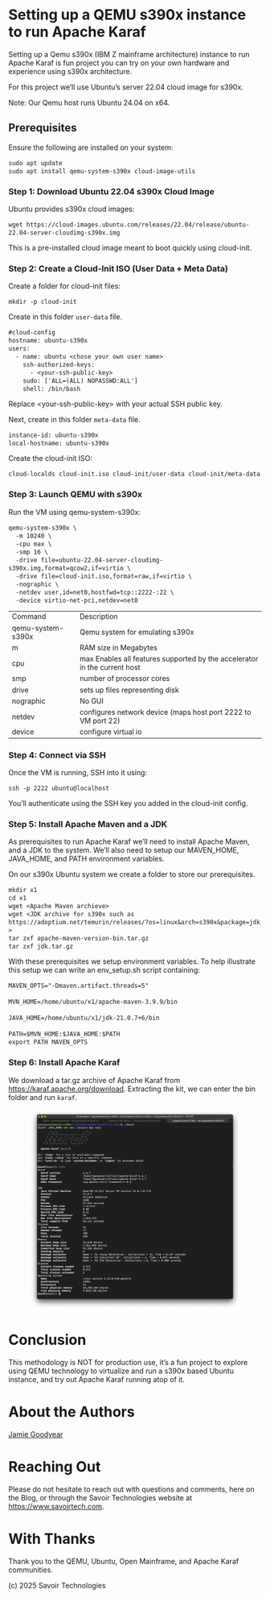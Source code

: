 # Setting up a QEMU s390x instance to run Apache Karaf

Setting up a Qemu s390x (IBM Z mainframe architecture) instance to run
Apache Karaf is fun project you can try on your own hardware and
experience using s390x architecture.

For this project we’ll use Ubuntu’s server 22.04 cloud image for s390x.

Note: Our Qemu host runs Ubuntu 24.04 on x64.

## Prerequisites

Ensure the following are installed on your system:

    sudo apt update
    sudo apt install qemu-system-s390x cloud-image-utils

### Step 1: Download Ubuntu 22.04 s390x Cloud Image

Ubuntu provides s390x cloud images:

    wget https://cloud-images.ubuntu.com/releases/22.04/release/ubuntu-22.04-server-cloudimg-s390x.img

This is a pre-installed cloud image meant to boot quickly using
cloud-init.

### Step 2: Create a Cloud-Init ISO (User Data + Meta Data)

Create a folder for cloud-init files:

    mkdir -p cloud-init

Create in this folder `user-data` file.

    #cloud-config
    hostname: ubuntu-s390x
    users:
      - name: ubuntu <chose your own user name>
        ssh-authorized-keys:
          - <your-ssh-public-key>
        sudo: ['ALL=(ALL) NOPASSWD:ALL']
        shell: /bin/bash

Replace \<your-ssh-public-key\> with your actual SSH public key.

Next, create in this folder `meta-data` file.

    instance-id: ubuntu-s390x
    local-hostname: ubuntu-s390x

Create the cloud-init ISO:

    cloud-localds cloud-init.iso cloud-init/user-data cloud-init/meta-data

### Step 3: Launch QEMU with s390x

Run the VM using qemu-system-s390x:

    qemu-system-s390x \
      -m 10240 \
      -cpu max \
      -smp 16 \
      -drive file=ubuntu-22.04-server-cloudimg-s390x.img,format=qcow2,if=virtio \
      -drive file=cloud-init.iso,format=raw,if=virtio \
      -nographic \
      -netdev user,id=net0,hostfwd=tcp::2222-:22 \
      -device virtio-net-pci,netdev=net0

|  |  |
|----|----|
| Command | Description |
| qemu-system-s390x | Qemu system for emulating s390x |
| m | RAM size in Megabytes |
| cpu | max Enables all features supported by the accelerator in the current host |
| smp | number of processor cores |
| drive | sets up files representing disk |
| nographic | No GUI |
| netdev | configures network device (maps host port 2222 to VM port 22) |
| device | configure virtual io |

### Step 4: Connect via SSH

Once the VM is running, SSH into it using:

    ssh -p 2222 ubuntu@localhost

You’ll authenticate using the SSH key you added in the cloud-init
config.

### Step 5: Install Apache Maven and a JDK

As prerequisites to run Apache Karaf we’ll need to install Apache Maven,
and a JDK to the system. We’ll also need to setup our MAVEN_HOME,
JAVA_HOME, and PATH environment variables.

On our s390x Ubuntu system we create a folder to store our
prerequisites.

    mkdir x1
    cd x1
    wget <Apache Maven archieve>
    wget <JDK archive for s390x such as https://adoptium.net/temurin/releases/?os=linux&arch=s390x&package=jdk >
    tar zxf apache-maven-version-bin.tar.gz
    tar zxf jdk.tar.gz

With these prerequisites we setup environment variables. To help
illustrate this setup we can write an env_setup.sh script containing:

    MAVEN_OPTS="-Dmaven.artifact.threads=5"

    MVN_HOME=/home/ubuntu/x1/apache-maven-3.9.9/bin

    JAVA_HOME=/home/ubuntu/x1/jdk-21.0.7+6/bin

    PATH=$MVN_HOME:$JAVA_HOME:$PATH
    export PATH MAVEN_OPTS

### Step 6: Install Apache Karaf

We download a tar.gz archive of Apache Karaf from
<https://karaf.apache.org/download>. Extracting the kit, we can enter
the bin folder and run `karaf`.

<figure>
<img src="./assets/images/Karaf-s390x.png" alt="Karaf-s390x" />
</figure>

# Conclusion

This methodology is NOT for production use, it’s a fun project to
explore using QEMU technology to virtualize and run a s390x based Ubuntu
instance, and try out Apache Karaf running atop of it.

# About the Authors

[Jamie
Goodyear](https://github.com/savoirtech/blogs/blob/main/authors/JamieGoodyear.md)

# Reaching Out

Please do not hesitate to reach out with questions and comments, here on
the Blog, or through the Savoir Technologies website at
<https://www.savoirtech.com>.

# With Thanks

Thank you to the QEMU, Ubuntu, Open Mainframe, and Apache Karaf
communities.

\(c\) 2025 Savoir Technologies
